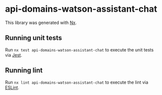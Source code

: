 # api-domains-watson-assistant-chat

This library was generated with [Nx](https://nx.dev).

## Running unit tests

Run `nx test api-domains-watson-assistant-chat` to execute the unit tests via [Jest](https://jestjs.io).

## Running lint

Run `nx lint api-domains-watson-assistant-chat` to execute the lint via [ESLint](https://eslint.org/).
